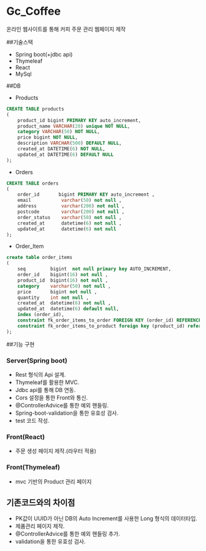 # Gc_Coffee

온라인 웹사이트를 통해 커피 주문 관리 웹페이지 제작

##기술스택

- Spring boot(+jdbc api)
- Thymeleaf
- React
- MySql

##DB
- Products
```sql
CREATE TABLE products
(
    product_id bigint PRIMARY KEY auto_increment,
    product_name VARCHAR(20) unique NOT NULL,
    category VARCHAR(50) NOT NULL,
    price bigint NOT NULL,
    description VARCHAR(500) DEFAULT NULL,
    created_at DATETIME(6) NOT NULL,
    updated_at DATETIME(6) DEFAULT NULL
);
```
- Orders
```sql
CREATE TABLE orders
(
    order_id       bigint PRIMARY KEY auto_increment ,
    email           varchar(50) not null ,
    address         varchar(200) not null ,
    postcode        varchar(200) not null ,
    order_status    varchar(50) not null ,
    created_at      datetime(6) not null ,
    updated_at      datetime(6) not null
);
```
- Order_Item
```sql
create table order_items
(
    seq         bigint  not null primary key AUTO_INCREMENT,
    order_id    bigint(16) not null ,
    product_id  bigint(16) not null ,
    category    varchar(50) not null ,
    price       bigint not null ,
    quantity    int not null ,
    created_at  datetime(6) not null ,
    updated_at  datetime(6) default null,
    index (order_id),
    constraint fk_order_items_to_order FOREIGN KEY (order_id) REFERENCES orders (order_id) on delete cascade,
    constraint fk_order_items_to_product foreign key (product_id) references products(product_id)
);
```

##기능 구현

### Server(Spring boot)

- Rest 형식의 Api 설계.
- Thymeleaf를 활용한 MVC.
- Jdbc api를 통해 DB 연동.
- Cors 설정을 통한 Front와 통신.
- @ControllerAdvice를 통한 예외 핸들링.
- Spring-boot-validation을 통한 유효성 검사.
- test 코드 작성.

### Front(React)

- 주문 생성 페이지 제작.(라우터 적용)

### Front(Thymeleaf)
- mvc 기반의 Product 관리 페이지

## 기존코드와의 차이점

- PK값이 UUID가 아닌 DB의 Auto Increment를 사용한 Long 형식의 데이터타입.
- 제품관리 페이지 제작.
- @ControllerAdvice를 통한 예외 핸들링 추가.
- validation을 통한 유효성 검사.

